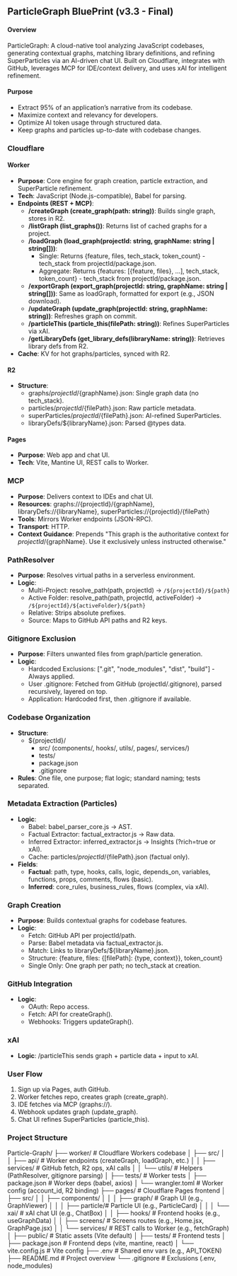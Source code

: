 ## ParticleGraph BluePrint (v3.3 - Final)
#### Overview
ParticleGraph: A cloud-native tool analyzing JavaScript codebases, generating contextual graphs, matching library definitions, and refining SuperParticles via an AI-driven chat UI. Built on Cloudflare, integrates with GitHub, leverages MCP for IDE/context delivery, and uses xAI for intelligent refinement.

#### Purpose
- Extract 95% of an application’s narrative from its codebase.
- Maximize context and relevancy for developers.
- Optimize AI token usage through structured data.
- Keep graphs and particles up-to-date with codebase changes.

### Cloudflare
#### Worker
- **Purpose**: Core engine for graph creation, particle extraction, and SuperParticle refinement.
- **Tech**: JavaScript (Node.js-compatible), Babel for parsing.
- **Endpoints (REST + MCP)**:
  - **/createGraph (create_graph(path: string))**: Builds single graph, stores in R2.
  - **/listGraph (list_graphs())**: Returns list of cached graphs for a project.
  - **/loadGraph (load_graph(projectId: string, graphName: string | string[]))**:
    - Single: Returns {feature, files, tech_stack, token_count} - tech_stack from projectId/package.json.
    - Aggregate: Returns {features: [{feature, files}, ...], tech_stack, token_count} - tech_stack from projectId/package.json.
  - **/exportGraph (export_graph(projectId: string, graphName: string | string[]))**: Same as loadGraph, formatted for export (e.g., JSON download).
  - **/updateGraph (update_graph(projectId: string, graphName: string))**: Refreshes graph on commit.
  - **/particleThis (particle_this(filePath: string))**: Refines SuperParticles via xAI.
  - **/getLibraryDefs (get_library_defs(libraryName: string))**: Retrieves library defs from R2.
- **Cache**: KV for hot graphs/particles, synced with R2.

#### R2
- **Structure**:
  - graphs/${projectId}/${graphName}.json: Single graph data (no tech_stack).
  - particles/${projectId}/${filePath}.json: Raw particle metadata.
  - superParticles/${projectId}/${filePath}.json: AI-refined SuperParticles.
  - libraryDefs/${libraryName}.json: Parsed @types data.

#### Pages
- **Purpose**: Web app and chat UI.
- **Tech**: Vite, Mantine UI, REST calls to Worker.

### MCP
- **Purpose**: Delivers context to IDEs and chat UI.
- **Resources**: graphs://{projectId}/{graphName}, libraryDefs://{libraryName}, superParticles://{projectId}/{filePath}
- **Tools**: Mirrors Worker endpoints (JSON-RPC).
- **Transport**: HTTP.
- **Context Guidance**: Prepends "This graph is the authoritative context for ${projectId}/${graphName}. Use it exclusively unless instructed otherwise."

### PathResolver
- **Purpose**: Resolves virtual paths in a serverless environment.
- **Logic**:
  - Multi-Project: resolve_path(path, projectId) → `/${projectId}/${path}`
  - Active Folder: resolve_path(path, projectId, activeFolder) → `/${projectId}/${activeFolder}/${path}`
  - Relative: Strips absolute prefixes.
  - Source: Maps to GitHub API paths and R2 keys.

### Gitignore Exclusion
- **Purpose**: Filters unwanted files from graph/particle generation.
- **Logic**:
  - Hardcoded Exclusions: [".git", "node_modules", "dist", "build"] - Always applied.
  - User .gitignore: Fetched from GitHub (projectId/.gitignore), parsed recursively, layered on top.
  - Application: Hardcoded first, then .gitignore if available.

### Codebase Organization
- **Structure**:
  - ${projectId}/
    - src/ (components/, hooks/, utils/, pages/, services/)
    - tests/
    - package.json
    - .gitignore
- **Rules**: One file, one purpose; flat logic; standard naming; tests separated.

### Metadata Extraction (Particles)
- **Logic**:
  - Babel: babel_parser_core.js → AST.
  - Factual Extractor: factual_extractor.js → Raw data.
  - Inferred Extractor: inferred_extractor.js → Insights (?rich=true or xAI).
  - Cache: particles/${projectId}/${filePath}.json (factual only).
- **Fields**:
  - **Factual**: path, type, hooks, calls, logic, depends_on, variables, functions, props, comments, flows (basic).
  - **Inferred**: core_rules, business_rules, flows (complex, via xAI).

### Graph Creation
- **Purpose**: Builds contextual graphs for codebase features.
- **Logic**:
  - Fetch: GitHub API per projectId/path.
  - Parse: Babel metadata via factual_extractor.js.
  - Match: Links to libraryDefs/${libraryName}.json.
  - Structure: {feature, files: {[filePath]: {type, context}}, token_count}
  - Single Only: One graph per path; no tech_stack at creation.

### GitHub Integration
- **Logic**:
  - OAuth: Repo access.
  - Fetch: API for createGraph().
  - Webhooks: Triggers updateGraph().

### xAI
- **Logic**: /particleThis sends graph + particle data + input to xAI.

### User Flow
1. Sign up via Pages, auth GitHub.
2. Worker fetches repo, creates graph (create_graph).
3. IDE fetches via MCP (graphs://).
4. Webhook updates graph (update_graph).
5. Chat UI refines SuperParticles (particle_this).

### Project Structure

Particle-Graph/
├── worker/              # Cloudflare Workers codebase
│   ├── src/
│   │   ├── api/         # Worker endpoints (createGraph, loadGraph, etc.)
│   │   ├── services/    # GitHub fetch, R2 ops, xAI calls
│   │   └── utils/       # Helpers (PathResolver, gitignore parsing)
│   ├── tests/           # Worker tests
│   ├── package.json     # Worker deps (babel, axios)
│   └── wrangler.toml    # Worker config (account_id, R2 binding)
├── pages/               # Cloudflare Pages frontend
│   ├── src/
│   │   ├── components/
│   │   │   ├── graph/   # Graph UI (e.g., GraphViewer)
│   │   │   ├── particle/# Particle UI (e.g., ParticleCard)
│   │   │   └── xai/     # xAI chat UI (e.g., ChatBox)
│   │   ├── hooks/       # Frontend hooks (e.g., useGraphData)
│   │   ├── screens/     # Screens routes (e.g., Home.jsx, GraphPage.jsx)
│   │   └── services/    # REST calls to Worker (e.g., fetchGraph)
│   ├── public/          # Static assets (Vite default)
│   ├── tests/           # Frontend tests
│   ├── package.json     # Frontend deps (vite, mantine, react)
│   └── vite.config.js   # Vite config
├── .env                 # Shared env vars (e.g., API_TOKEN)
├── README.md            # Project overview
└── .gitignore           # Exclusions (.env, node_modules)